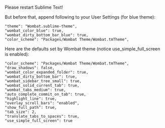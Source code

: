 Please restart Sublime Text!

But before that, append following to your User Settings (for blue theme):

    "theme": "Wombat.sublime-theme",
    "wombat_color_blue": true,
    "wombat_dirty_bottom_bar_blue": true,
    "color_scheme": "Packages/Wombat Theme/Wombat.tmTheme",

Here are the defaults set by Wombat theme (notice use_simple_full_screen is enabled):

    "color_scheme": "Packages/Wombat Theme/Wombat.tmTheme",
    "draw_shadows": false,
    "wombat_color_expanded_folder": true,
    "wombat_dirty_bottom_bar": true,
    "wombat_sidebar_tree_small": true,
    "wombat_solid_current_tab": true,
    "wombat_tabs_medium": true,
    "auto_complete_commit_on_tab": true,
    "highlight_line": true,
    "overlay_scroll_bars": "enabled",
    "show_full_path": true,
    "tab_size": 2,
    "translate_tabs_to_spaces": true,
    "use_simple_full_screen": true
